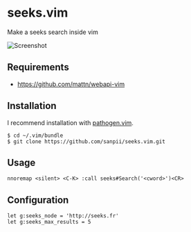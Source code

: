 # seeks.vim

Make a seeks search inside vim

![Screenshot](https://github.com/downloads/sanpii/seeks.vim/seeks-vim.png)

## Requirements

* https://github.com/mattn/webapi-vim

## Installation

I recommend installation with [pathogen.vim](https://github.com/tpope/vim-pathogen).

    $ cd ~/.vim/bundle
    $ git clone https://github.com/sanpii/seeks.vim.git

## Usage

    nnoremap <silent> <C-K> :call seeks#Search('<cword>')<CR>

## Configuration

    let g:seeks_node = 'http://seeks.fr'
    let g:seeks_max_results = 5
